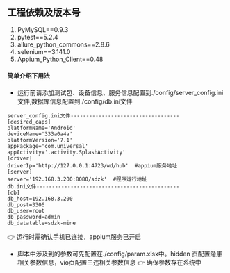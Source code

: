 ## 工程依赖及版本号
1. PyMySQL==0.9.3
2. pytest==5.2.4
3. allure_python_commons==2.8.6
4. selenium==3.141.0
5. Appium_Python_Client==0.48
#### 简单介绍下用法
* 运行前请添加测试包、设备信息、服务信息配置到./config/server_config.ini文件,数据库信息配置到./config/db.ini文件
~~~
server_config.ini文件-----------------------------------
[desired_caps]
platformName='Android'
deviceName='333a0a4a'
platformVersion='7.1'
appPackage='com.universal'
appActivity='.activity.SplashActivity'
[driver]
driverIp='http://127.0.0.1:4723/wd/hub'  #appium服务地址
[server]
server='192.168.3.200:8080/sdzk'  #程序运行地址
db.ini文件----------------------------------------------
[db]
db_host=192.168.3.200
db_post=3306
db_user=root
db_password=admin
db_datatable=sdzk-mine
~~~
👉 运行时需确认手机已连接，appium服务已开启
* 脚本中涉及到的参数可先配置在./config/param.xlsx中。hidden 页配置隐患相关参数信息，vio页配置三违相关参数信息
👉 确保参数存在系统中